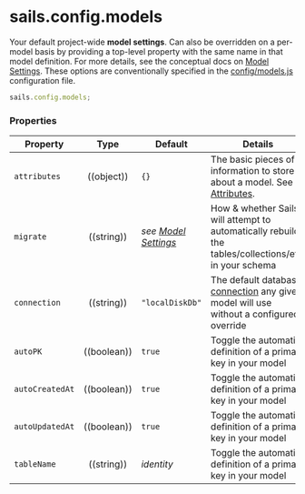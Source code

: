 # sails.config.models

Your default project-wide **model settings**. Can also be overridden on a per-model basis by providing a top-level property with the same name in that model definition.  For more details, see the conceptual docs on [Model Settings](/#/documentation/concepts/ORM/model-settings.html).  These options are conventionally specified in the [config/models.js](/#/documentation/anatomy/myApp/config/models.js.html) configuration file.

```js
sails.config.models;
```

### Properties


  Property             | Type         | Default                         | Details
 ----------------------|:------------:|-------------------------------- | --------
 `attributes`          | ((object))   | `{}`                            | The basic pieces of information to store about a model. See [Attributes]().
 `migrate`             | ((string))   | _see [Model Settings](/#/documentation/concepts/ORM/model-settings.html)_        | How & whether Sails will attempt to automatically rebuild the tables/collections/etc. in your schema
 `connection`          | ((string))   | `"localDiskDb"`                 | The default database [connection](http://beta.sailsjs.org/#/documentation/reference/sails.config/sails.config.connections.html) any given model will use without a configured override
 `autoPK`              | ((boolean))  | `true`             | Toggle the automatic definition of a primary key in your model
 `autoCreatedAt`       | ((boolean))  | `true`             | Toggle the automatic definition of a primary key in your model
 `autoUpdatedAt`       | ((boolean))  | `true`             | Toggle the automatic definition of a primary key in your model
 `tableName`           | ((string))   | _identity_       | Toggle the automatic definition of a primary key in your model


<docmeta name="uniqueID" value="sailsconfigmodels258825">
<docmeta name="displayName" value="sails.config.models">
<docmeta name="stabilityIndex" value="3">
